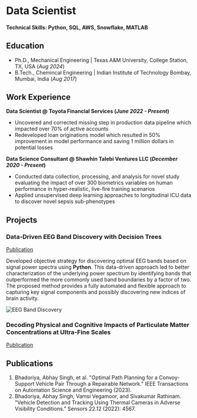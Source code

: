 # Data Scientist

#### Technical Skills: Python, SQL, AWS, Snowflake, MATLAB

## Education
- Ph.D., Mechanical Engineering | Texas A&M University, College Station, TX, USA (_Aug 2024_)								       		
- B.Tech., Chemincal Engineering	| Indian Institute of Technology Bombay, Mumbai, India (_Aug 2017_)	 			        		


## Work Experience
**Data Scientist @ Toyota Financial Services (_June 2022 - Present_)**
- Uncovered and corrected missing step in production data pipeline which impacted over 70% of active accounts
- Redeveloped loan originations model which resulted in 50% improvement in model performance and saving 1 million dollars in potential losses

**Data Science Consultant @ Shawhin Talebi Ventures LLC (_December 2020 - Present_)**
- Conducted data collection, processing, and analysis for novel study evaluating the impact of over 300 biometrics variables on human performance in hyper-realistic, live-fire training scenarios
- Applied unsupervised deep learning approaches to longitudinal ICU data to discover novel sepsis sub-phenotypes

## Projects
### Data-Driven EEG Band Discovery with Decision Trees
[Publication](https://www.mdpi.com/1424-8220/22/8/3048)

Developed objective strategy for discovering optimal EEG bands based on signal power spectra using **Python**. This data-driven approach led to better characterization of the underlying power spectrum by identifying bands that outperformed the more commonly used band boundaries by a factor of two. The proposed method provides a fully automated and flexible approach to capturing key signal components and possibly discovering new indices of brain activity.

![EEG Band Discovery](/assets/img/eeg_band_discovery.jpeg)

### Decoding Physical and Cognitive Impacts of Particulate Matter Concentrations at Ultra-Fine Scales
[Publication](https://www.mdpi.com/1424-8220/22/11/4240)

## Publications
1. Bhadoriya, Abhay Singh, et al. "Optimal Path Planning for a Convoy-Support Vehicle Pair Through a Repairable Network." IEEE Transactions
on Automation Science and Engineering (2023).
2. Bhadoriya, Abhay Singh, Vamsi Vegamoor, and Sivakumar Rathinam. "Vehicle Detection and Tracking Using Thermal Cameras in Adverse
Visibility Conditions." Sensors 22.12 (2022): 4567.
